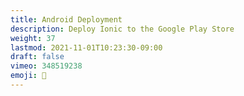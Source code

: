 ```yaml
---
title: Android Deployment
description: Deploy Ionic to the Google Play Store
weight: 37
lastmod: 2021-11-01T10:23:30-09:00
draft: false
vimeo: 348519238
emoji: 🎉
---
```

